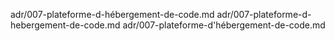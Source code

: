 adr/007-plateforme-d-hébergement-de-code.md
adr/007-plateforme-d-hebergement-de-code.md
adr/007-plateforme-d'hébergement-de-code.md
